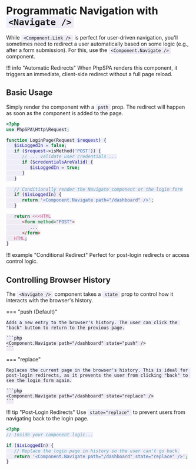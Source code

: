 # Programmatic Navigation with `<Navigate />`

<style>
code { background: linear-gradient(135deg, rgba(102, 126, 234, 0.1), rgba(118, 75, 162, 0.1)); padding: 2px 6px; border-radius: 3px; }
</style>

While `<Component.Link />` is perfect for user-driven navigation, you'll sometimes need to redirect a user automatically based on some logic (e.g., after a form submission). For this, use the `<Component.Navigate />` component.

!!! info "Automatic Redirects"
    When PhpSPA renders this component, it triggers an immediate, client-side redirect without a full page reload.

## Basic Usage

Simply render the component with a `path` prop. The redirect will happen as soon as the component is added to the page.

```php
<?php
use PhpSPA\Http\Request;

function LoginPage(Request $request) {
   $isLoggedIn = false;
   if ($request->isMethod('POST')) {
      // ... validate user credentials ...
      if ($credentialsAreValid) {
         $isLoggedIn = true;
      }
   }

   // Conditionally render the Navigate component or the login form
   if ($isLoggedIn) {
      return '<Component.Navigate path="/dashboard" />';
   }

   return <<<HTML
      <form method="POST">
         ...
      </form>
   HTML;
}
```

!!! example "Conditional Redirect"
    Perfect for post-login redirects or access control logic.

## Controlling Browser History

The `<Navigate />` component takes a `state` prop to control how it interacts with the browser's history.

=== "push (Default)"

    Adds a new entry to the browser's history. The user can click the "back" button to return to the previous page.

    ```php
    <Component.Navigate path="/dashboard" state="push" />
    ```

=== "replace"

    Replaces the current page in the browser's history. This is ideal for post-login redirects, as it prevents the user from clicking "back" to see the login form again.

    ```php
    <Component.Navigate path="/dashboard" state="replace" />
    ```

!!! tip "Post-Login Redirects"
    Use `state="replace"` to prevent users from navigating back to the login page.

```php
<?php
// Inside your component logic...

if ($isLoggedIn) {
   // Replace the login page in history so the user can't go back.
   return '<Component.Navigate path="/dashboard" state="replace" />';
}
```
